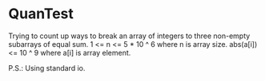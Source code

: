 # QuanTest

Trying to count up ways to break an array of integers to three non-empty subarrays of equal sum.
1 <= n <= 5 * 10 ^ 6 where n is array size.
abs(a[i]) <= 10 ^ 9 where a[i] is array element.

P.S.: Using standard io.

